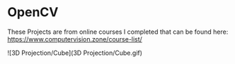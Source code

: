 # OpenCV
These Projects are from online courses I completed that can be found here: https://www.computervision.zone/course-list/

![3D Projection/Cube](3D Projection/Cube.gif)
